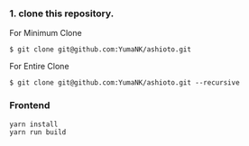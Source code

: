 ### 1. clone this repository.
For Minimum Clone
```
$ git clone git@github.com:YumaNK/ashioto.git
```

For Entire Clone
```
$ git clone git@github.com:YumaNK/ashioto.git --recursive
```

### Frontend

```
yarn install
yarn run build
```
